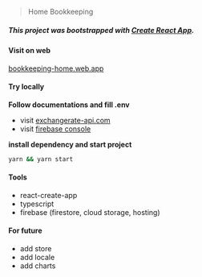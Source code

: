 > Home Bookkeeping
##### This project was bootstrapped with [Create React App](https://github.com/facebook/create-react-app).
#### Visit on web
[bookkeeping-home.web.app](https://bookkeeping-home.web.app/)
#### Try locally
**Follow documentations and fill .env**
- visit [exchangerate-api.com](www.exchangerate-api.com)
- visit [firebase console](console.firebase.google.com)

**install dependency and start project**
```bash
yarn && yarn start
```
#### Tools
- react-create-app
- typescript
- firebase (firestore, cloud storage, hosting)

#### For future
- add store
- add locale
- add charts

